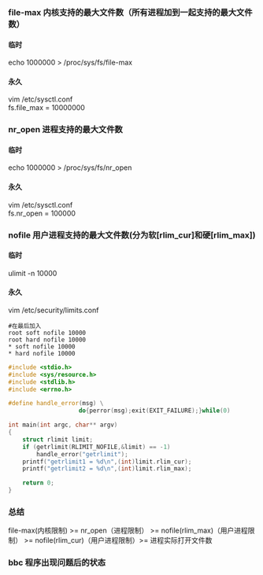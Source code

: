 ### file-max 内核支持的最大文件数（所有进程加到一起支持的最大文件数）
#### 临时
echo 1000000 > /proc/sys/fs/file-max
#### 永久
vim /etc/sysctl.conf    
fs.file_max = 10000000

### nr_open 进程支持的最大文件数
#### 临时
echo 1000000 > /proc/sys/fs/nr_open
#### 永久
vim /etc/sysctl.conf   
fs.nr_open = 100000

### nofile 用户进程支持的最大文件数(分为软[rlim_cur]和硬[rlim_max])
#### 临时
ulimit -n 10000

#### 永久
vim /etc/security/limits.conf   
```
#在最后加入
root soft nofile 10000
root hard nofile 10000
* soft nofile 10000
* hard nofile 10000
```

``` C++
#include <stdio.h>
#include <sys/resource.h>
#include <stdlib.h>
#include <errno.h>

#define handle_error(msg) \
                    do{perror(msg);exit(EXIT_FAILURE);}while(0)

int main(int argc, char** argv)
{
    struct rlimit limit;
    if (getrlimit(RLIMIT_NOFILE,&limit) == -1)
        handle_error("getrlimit");
    printf("getrlimit1 = %d\n",(int)limit.rlim_cur);
    printf("getrlimit2 = %d\n",(int)limit.rlim_max);

    return 0;
}
```

### 总结
file-max(内核限制) >= nr_open（进程限制） >=  nofile(rlim_max)（用户进程限制） >= nofile(rlim_cur)（用户进程限制）>= 进程实际打开文件数

### bbc 程序出现问题后的状态
